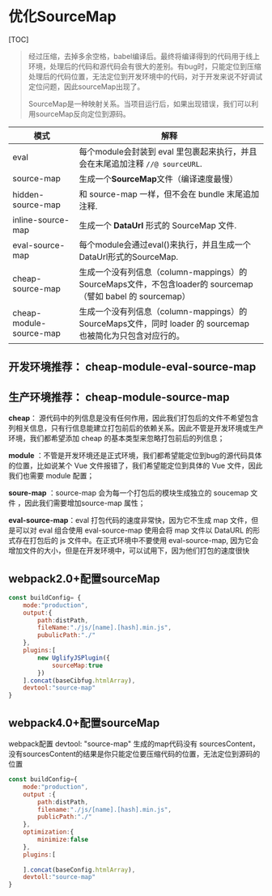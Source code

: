 # 优化SourceMap

[TOC]



> 经过压缩，去掉多余空格，babel编译后。最终将编译得到的代码用于线上环境，处理后的代码和源代码会有很大的差别。有bug时，只能定位到压缩处理后的代码位置，无法定位到开发环境中的代码，对于开发来说不好调试定位问题，因此sourceMap出现了。
>
> SourceMap是一种映射关系。当项目运行后，如果出现错误，我们可以利用sourceMap反向定位到源码。

 

| 模式                    | 解释                                                         |
| ----------------------- | ------------------------------------------------------------ |
| eval                    | 每个module会封装到 eval 里包裹起来执行，并且会在末尾追加注释 `//@ sourceURL`. |
| source-map              | 生成一个**SourceMap**文件（编译速度最慢）                    |
| hidden-source-map       | 和 source-map 一样，但不会在 bundle 末尾追加注释.            |
| inline-source-map       | 生成一个 **DataUrl** 形式的 SourceMap 文件.                  |
| eval-source-map         | 每个module会通过eval()来执行，并且生成一个DataUrl形式的SourceMap. |
| cheap-source-map        | 生成一个没有列信息（column-mappings）的SourceMaps文件，不包含loader的 sourcemap（譬如 babel 的 sourcemap） |
| cheap-module-source-map | 生成一个没有列信息（column-mappings）的SourceMaps文件，同时 loader 的 sourcemap 也被简化为只包含对应行的。 |



## 开发环境推荐： cheap-module-eval-source-map

## 生产环境推荐： cheap-module-source-map

**cheap**： 源代码中的列信息是没有任何作用，因此我们打包后的文件不希望包含列相关信息，只有行信息能建立打包前后的依赖关系。因此不管是开发环境或生产环境，我们都希望添加 cheap 的基本类型来忽略打包前后的列信息；

**module** ：不管是开发环境还是正式环境，我们都希望能定位到bug的源代码具体的位置，比如说某个 Vue 文件报错了，我们希望能定位到具体的 Vue 文件，因此我们也需要 module 配置；

**soure-map** ：source-map 会为每一个打包后的模块生成独立的 soucemap 文件 ，因此我们需要增加source-map 属性；

**eval-source-map**：eval 打包代码的速度非常快，因为它不生成 map 文件，但是可以对 eval 组合使用 eval-source-map 使用会将 map 文件以 DataURL 的形式存在打包后的 js 文件中。在正式环境中不要使用 eval-source-map, 因为它会增加文件的大小，但是在开发环境中，可以试用下，因为他们打包的速度很快

## webpack2.0+配置sourceMap

```js
const buildConfig= {
    mode:"production",
    output:{
        path:distPath,
        fileName:"./js/[name].[hash].min.js",
        pubulicPath:"./"
    },
    plugins:[
        new UglifyJSPlugin({
            sourceMap:true
        })
    ].concat(baseCibfug.htmlArray),
    devtool:"source-map"
}
```

## webpack4.0+配置sourceMap

 webpack配置 devtool: "source-map" 生成的map代码没有 sourcesContent，没有sourcesContent的结果是你只能定位要压缩代码的位置，无法定位到源码的位置

```js
const buildConfig={
    mode:"production",
    output :{
        path:distPath,
        filename:"./js/[name].[hash].min.js",
        publicPath:"./"
    },
    optimization:{
        minimize:false
    },
    plugins:[
        
    ].concat(baseConfig.htmlArray),
    devtoll:"source-map"
}
```






